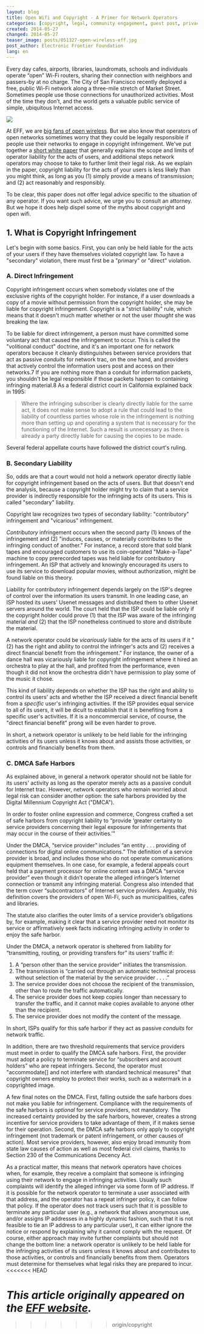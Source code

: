 ```yaml
---
layout: blog
title: Open Wifi and Copyright - A Primer for Network Operators
categories: [copyright, legal, community engagement, guest post, privacy]
created: 2014-05-27
changed: 2014-05-27
teaser_image: posts/051327-open-wireless-eff.jpg
post_author: Electronic Frontier Foundation
lang: en
---
```

Every day cafes, airports, libraries, laundromats, schools and individuals operate “open” Wi-Fi routers, sharing their connection with neighbors and passers-by at no charge. The City of San Francisco recently deployed a free, public Wi-Fi network along a three-mile stretch of Market Street. Sometimes people use those connections for unauthorized activities. Most of the time they don’t, and the world gets a valuable public service of simple, ubiquitous Internet access.<!--more-->

<img src="/files/posts/051327-open-wireless-eff.jpg" />

At EFF, we are <a href="https://openwireless.org/">big fans of open wireless</a>. But we also know that operators of open networks sometimes worry that they could be legally responsible if people use their networks to engage in copyright infringement. We've put together a <a href="https://www.eff.org/files/2014/05/23/copyright.wifi_.primer.pdf">short white paper</a> that generally explains the scope and limits of operator liability for the acts of users, and additional steps network operators may choose to take to further limit their legal risk. As we explain in the paper, copyright liability for the acts of your users is less likely than you might think, as long as you (1) simply provide a means of transmission; and (2) act reasonably and responsibly.

To be clear, this paper does not offer legal advice specific to the situation of any operator.  If you want such advice, we urge you to consult an attorney. But we hope it does help dispel some of the myths about copyright and open wifi. 

## 1. What is Copyright Infringement ##

Let's begin with some basics. First, you can only be held liable for the acts of your users if they have themselves violated copyright law. To have a "secondary" violation, there must first be a "primary" or "direct" violation.

### A. Direct Infringement ###

Copyright infringement occurs when somebody violates one of the exclusive rights of the copyright holder. For instance, if a user downloads a copy of a movie without permission from the copyright holder, she may be liable for copyright infringement. Copyright is a "strict liability" rule, which means that it doesn't much matter whether or not the user *thought* she was breaking the law.

To be liable for direct infringement, a person must have committed some voluntary act that caused the infringement to occur. This is called the "volitional conduct" doctrine, and it's an important one for network operators because it cleanly distinguishes between service providers that act as passive *conduits* for network trac, on the one hand, and providers that actively control the information users post and access on their networks.7 If you are nothing more than a conduit for information packets, you shouldn't be legal responsible if those packets happen to containing infringing material.8 As a federal district court in California explained back in 1995: 

> Where the infringing subscriber is clearly directly liable for the same act, it does not make sense to adopt a rule that could lead to the liability of countless parties whose role in the infringement is nothing more than setting up and operating a system that is necessary for the functioning of the Internet. Such a result is unnecessary as there is already a party directly liable for causing the copies to be made.

Several federal appellate courts have followed the district court's ruling.

### B. Secondary Liability ###

So, odds are that a court would not hold a network operator directly liable for copyright infringement based on the acts of users. But that doesn't end the analysis, because a copyright holder might try to claim that a service provider is indirectly responsible for the infringing acts of its users. This is called "secondary" liability.

Copyright law recognizes two types of secondary liability: "contributory" infringement and "vicarious" infringement.

*Contributory* infringement occurs when the second party (1) knows of the infringement and (2) "induces, causes, or materially contributes to the infringing conduct of another." For instance, a record store that sold blank tapes and encouraged customers to use its coin-operated "Make-a-Tape" machine to copy prerecorded tapes was held liable for contributory infringement. An ISP that actively and knowingly encouraged its users to use its service to download popular movies, without authorization, might be found liable on this theory.

Liability for contributory infringement depends largely on the ISP's degree of control over the information its users transmit. In one leading case, an ISP hosted its users' Usenet messages and distributed them to other Usenet servers around the world. The court held that the ISP could be liable only if the copyright holder could prove (1) that the ISP was aware of the infringing material *and* (2) that the ISP nonetheless continued to store and distribute the material.

A network operator could be *vicariously* liable for the acts of its users if it "(2) has the right and ability to control the infringer's acts and (2) receives a direct financial benefit from the infringement." For instance, the owner of a dance hall was vicariously liable for copyright infringement where it hired an orchestra to play at the hall, and profited from the performance, even though it did not know the orchestra didn't have permission to play some of the music it chose.

This kind of liability depends on whether the ISP has the right and ability to control its users' acts and whether the ISP received a direct financial benefit from a *specific* user's infringing activities. If the ISP provides equal service to all of its users, it will be dicult to establish that it is benefiting from a specific user's activities. If it is a noncommercial service, of course, the "direct financial benefit" prong will be even harder to prove.

In short, a network operator is unlikely to be held liable for the infringing activities of its users unless it knows about and assists those activities, or controls and financially benefits from them.

### C. DMCA Safe Harbors ###

As explained above, in general a network operator should not be liable for its users' activity as long as the operator merely acts as a passive conduit for Internet trac. However, network operators who remain worried about legal risk can consider another option: the safe harbors provided by the Digital Millennium Copyright Act ("DMCA"). 

In order to foster online expression and commerce, Congress crafted a set of safe harbors from copyright liability to “provide ‘greater certainty to service providers concerning their legal exposure for infringements that may occur in the course of their activities.’”

Under the DMCA, “service provider” includes “an entity . . . providing of connections for digital online communications.” The definition of a service provider is broad, and includes those who do not operate communications equipment themselves. In one case, for example, a federal appeals court held that a payment processor for online content was a DMCA “service provider” even though it didn’t operate the alleged infringer’s Internet connection or transmit any infringing material. Congress also intended that the term cover “subcontractors” of Internet service providers. Arguably, this definition covers the providers of open Wi-Fi, such as municipalities, cafes and libraries.

The statute also clarifies the outer limits of a service provider’s obligations by, for example, making it clear that a service provider need not monitor its service or affirmatively seek facts indicating infringing activity in order to enjoy the safe harbor. 

Under the DMCA, a network operator is sheltered from liability for “transmitting, routing, or providing transfers for” its users’ traffic if:

1. A “person other than the service provider” initiates the transmission.
2. The transmission is “carried out through an automatic technical process without selection of the material by the service provider . . . .”
3. The service provider does not choose the recipient of the transmission, other than to route the traffic automatically.
4. The service provider does not keep copies longer than necessary to transfer the traffic, and it cannot make copies available to anyone other than the recipient.
5. The service provider does not modify the content of the message.

In short, ISPs qualify for this safe harbor if they act as passive *conduits* for network traffic.

In addition, there are two threshold requirements that service providers must meet in order to qualify the DMCA safe harbors. First, the provider must adopt a policy to terminate service for “subscribers and account holders” who are repeat infringers. Second, the operator must "accommodate[] and not interfere with standard technical measures" that copyright owners employ to protect their works, such as a watermark in a copyrighted image.

A few final notes on the DMCA. First, falling outside the safe harbors does not make you liable for infringement. Compliance with the requirements of the safe harbors is *optional* for service providers, not mandatory. The increased certainty provided by the safe harbors, however, creates a strong incentive for service providers to take advantage of them, if it makes sense for their operation. Second, the DMCA safe harbors only apply to copyright infringement (not trademark or patent infringement, or other causes of action). Most service providers, however, also enjoy broad immunity from state law causes of action as well as most federal civil claims, thanks to Section 230 of the Communications Decency Act.

As a practical matter, this means that network operators have choices when, for example, they receive a complaint that someone is infringing using their network to engage in infringing activities. Usually such complaints will identify the alleged infringer via some form of IP address. If it is possible for the network operator to terminate a user associated with that address, and the operator has a repeat infringer policy, it can follow that policy. If the operator does not track users such that it is possible to terminate any particular user (e.g., a network that allows anonymous use, and/or assigns IP addresses in a highly dynamic fashion, such that it is not feasible to tie an IP address to any particular user), it can either ignore the notice or respond by explaining why it cannot comply with the request. Of course, either approach may invite further complaints but should not change the bottom line: a network operator is unlikely to be held liable for the infringing activities of its users unless it knows about and contributes to those activities, or controls and financially benefits from them. Operators must determine for themselves what legal risks they are prepared to incur.
<<<<<<< HEAD

*This article originally appeared on the <a target="_blank" href="https://www.eff.org/files/2014/05/23/copyright.wifi_.primer.pdf">EFF website</a>.*
=======
>>>>>>> origin/copyright
